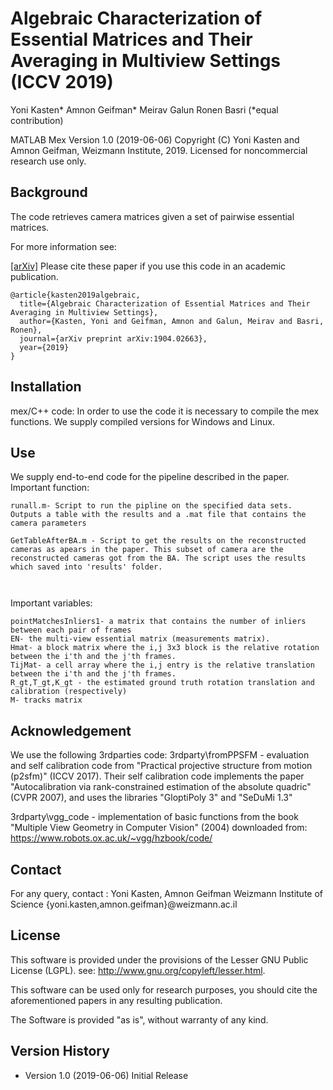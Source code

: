 # Algebraic Characterization of Essential Matrices and Their Averaging in Multiview Settings (ICCV 2019)

Yoni Kasten* Amnon Geifman* Meirav Galun Ronen Basri (*equal contribution)


MATLAB Mex Version 1.0 (2019-06-06)
Copyright (C) Yoni Kasten and Amnon Geifman, Weizmann Institute, 2019.
Licensed for noncommercial research use only.


## Background

The code retrieves camera matrices given a set of pairwise essential matrices.

For more information see:

[[arXiv]](https://arxiv.org/abs/1904.02663)
Please cite these paper if you use this code in an academic publication.
```
@article{kasten2019algebraic,
  title={Algebraic Characterization of Essential Matrices and Their Averaging in Multiview Settings},
  author={Kasten, Yoni and Geifman, Amnon and Galun, Meirav and Basri, Ronen},
  journal={arXiv preprint arXiv:1904.02663},
  year={2019}
}
```

## Installation


mex/C++ code:
In order to use the code it is necessary to compile the mex functions.
We supply compiled versions for Windows and Linux.





## Use

We supply end-to-end code for the pipeline described in the paper.
Important function:
```
runall.m- Script to run the pipline on the specified data sets. Outputs a table with the results and a .mat file that contains the camera parameters

GetTableAfterBA.m - Script to get the results on the reconstructed cameras as apears in the paper. This subset of camera are the reconstructed cameras got from the BA. The script uses the results which saved into 'results' folder.



```
Important variables:

```
pointMatchesInliers1- a matrix that contains the number of inliers between each pair of frames
EN- the multi-view essential matrix (measurements matrix).
Hmat- a block matrix where the i,j 3x3 block is the relative rotation between the i'th and the j'th frames.
TijMat- a cell array where the i,j entry is the relative translation between the i'th and the j'th frames.
R_gt,T_gt,K_gt - the estimated ground truth rotation translation and calibration (respectively)
M- tracks matrix 

```

## Acknowledgement 
We use the following 3rdparties code:
3rdparty\fromPPSFM - evaluation and self calibration code from "Practical projective structure
from motion (p2sfm)" (ICCV 2017). Their self calibration code implements the paper "Autocalibration via rank-constrained estimation of the
absolute quadric" (CVPR 2007), and uses the libraries "GloptiPoly 3" and "SeDuMi 1.3"

3rdparty\vgg_code - implementation of basic functions from the book "Multiple View Geometry in Computer Vision" (2004) downloaded from:
https://www.robots.ox.ac.uk/~vgg/hzbook/code/

## Contact 
For any query, contact : 
Yoni Kasten, Amnon Geifman 
Weizmann Institute of Science
{yoni.kasten,amnon.geifman}@weizmann.ac.il

## License
   This software is provided under the provisions of the Lesser GNU Public License (LGPL). 
   see: http://www.gnu.org/copyleft/lesser.html.

   This software can be used only for research purposes, you should cite
   the aforementioned papers in any resulting publication.

   The Software is provided "as is", without warranty of any kind.




## Version History


* Version 1.0 (2019-06-06)
   Initial Release
